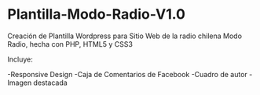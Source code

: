 # Plantilla-Modo-Radio-V1.0
Creación de Plantilla Wordpress para Sitio Web de la radio chilena Modo Radio, hecha con PHP, HTML5 y CSS3

Incluye:

-Responsive Design
-Caja de Comentarios de Facebook
-Cuadro de autor
-Imagen destacada
